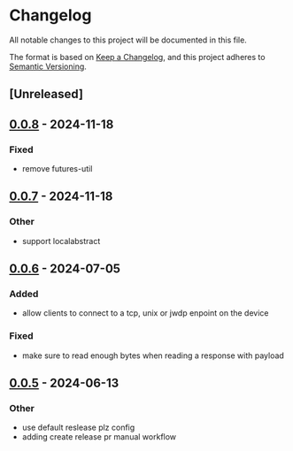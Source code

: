 # Changelog
All notable changes to this project will be documented in this file.

The format is based on [Keep a Changelog](https://keepachangelog.com/en/1.0.0/),
and this project adheres to [Semantic Versioning](https://semver.org/spec/v2.0.0.html).

## [Unreleased]

## [0.0.8](https://github.com/devicelink/adb-client-tokio/compare/v0.0.7...v0.0.8) - 2024-11-18

### Fixed

- remove futures-util

## [0.0.7](https://github.com/devicelink/adb-client-tokio/compare/v0.0.6...v0.0.7) - 2024-11-18

### Other

- support localabstract

## [0.0.6](https://github.com/devicelink/adb-client-tokio/compare/v0.0.5...v0.0.6) - 2024-07-05

### Added
- allow clients to connect to a tcp, unix or jwdp enpoint on the device

### Fixed
- make sure to read enough bytes when reading a response with payload

## [0.0.5](https://github.com/devicelink/adb-client-tokio/compare/v0.0.4...v0.0.5) - 2024-06-13

### Other
- use default reslease plz config
- adding create release pr manual workflow
